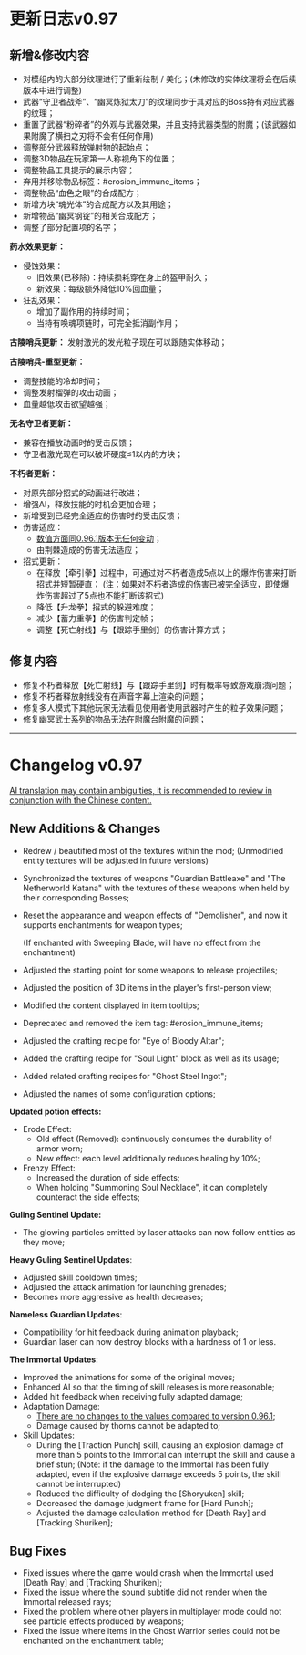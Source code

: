# 更新日志v0.97



## 新增&修改内容

- 对模组内的大部分纹理进行了重新绘制 / 美化；(未修改的实体纹理将会在后续版本中进行调整)
- 武器“守卫者战斧”、“幽冥炼狱太刀”的纹理同步于其对应的Boss持有对应武器的纹理；
- 重置了武器“粉碎者”的外观与武器效果，并且支持武器类型的附魔；(该武器如果附魔了横扫之刃将不会有任何作用)
- 调整部分武器释放弹射物的起始点；
- 调整3D物品在玩家第一人称视角下的位置；
- 调整物品工具提示的展示内容；
- 弃用并移除物品标签：#erosion_immune_items；
- 调整物品“血色之眼”的合成配方；
- 新增方块“魂光体”的合成配方以及其用途；
- 新增物品“幽冥钢锭”的相关合成配方；
- 调整了部分配置项的名字；

**药水效果更新：**

- 侵蚀效果：
  - 旧效果(已移除)：持续损耗穿在身上的盔甲耐久；
  - 新效果：每级额外降低10%回血量；
- 狂乱效果：
  - 增加了副作用的持续时间；
  - 当持有唤魂项链时，可完全抵消副作用；

**古陵哨兵更新：** 发射激光的发光粒子现在可以跟随实体移动；

**古陵哨兵-重型更新：**

- 调整技能的冷却时间；
- 调整发射榴弹的攻击动画；
- 血量越低攻击欲望越强；

**无名守卫者更新：**

- 兼容在播放动画时的受击反馈；
- 守卫者激光现在可以破坏硬度≤1以内的方块；


**不朽者更新：**

- 对原先部分招式的动画进行改进；
- 增强AI，释放技能的时机会更加合理；
- 新增受到已经完全适应的伤害时的受击反馈；
- 伤害适应：
  - <u>数值方面同0.96.1版本无任何变动</u>；
  - 由荆棘造成的伤害无法适应；
- 招式更新：
  - 在释放【牵引拳】过程中，可通过对不朽者造成5点以上的爆炸伤害来打断招式并短暂硬直；
    (注：如果对不朽者造成的伤害已被完全适应，即使爆炸伤害超过了5点也不能打断该招式)
  - 降低【升龙拳】招式的躲避难度；
  - 减少【蓄力重拳】的伤害判定帧；
  - 调整【死亡射线】与【跟踪手里剑】的伤害计算方式；

## 修复内容

- 修复不朽者释放【死亡射线】与【跟踪手里剑】时有概率导致游戏崩溃问题；
- 修复不朽者释放射线没有在声音字幕上渲染的问题；
- 修复多人模式下其他玩家无法看见使用者使用武器时产生的粒子效果问题；
- 修复幽冥武士系列的物品无法在附魔台附魔的问题；

------

# Changelog v0.97

<u>AI translation may contain ambiguities, it is recommended to review in conjunction with the Chinese content.</u>

## New Additions & Changes
- Redrew / beautified most of the textures within the mod; (Unmodified entity textures will be adjusted in future versions)

- Synchronized the textures of weapons "Guardian Battleaxe" and "The Netherworld Katana" with the textures of these weapons when held by their corresponding Bosses;

- Reset the appearance and weapon effects of "Demolisher", and now it supports enchantments for weapon types;

  (If enchanted with Sweeping Blade, will have no effect from the enchantment)

- Adjusted the starting point for some weapons to release projectiles;

- Adjusted the position of 3D items in the player's first-person view;

- Modified the content displayed in item tooltips;

- Deprecated and removed the item tag: #erosion_immune_items;

- Adjusted the crafting recipe for "Eye of Bloody Altar";

- Added the crafting recipe for "Soul Light" block as well as its usage;

- Added related crafting recipes for "Ghost Steel Ingot";

- Adjusted the names of some configuration options;

**Updated potion effects:**

- Erode Effect:
  - Old effect (Removed): continuously consumes the durability of armor worn;
  - New effect: each level additionally reduces healing by 10%;
- Frenzy Effect:
  - Increased the duration of side effects;
  - When holding "Summoning Soul Necklace", it can completely counteract the side effects;

**Guling Sentinel Update:** 

- The glowing particles emitted by laser attacks can now follow entities as they move;

**Heavy Guling Sentinel Updates**:
- Adjusted skill cooldown times;
- Adjusted the attack animation for launching grenades;
- Becomes more aggressive as health decreases;

**Nameless Guardian Updates**: 

- Compatibility for hit feedback during animation playback;
- Guardian laser can now destroy blocks with a hardness of 1 or less.

**The Immortal Updates**:
- Improved the animations for some of the original moves;
- Enhanced AI so that the timing of skill releases is more reasonable;
- Added hit feedback when receiving fully adapted damage;
- Adaptation Damage:
  - <u>There are no changes to the values compared to version 0.96.1</u>;
  - Damage caused by thorns cannot be adapted to;
- Skill Updates:
  - During the [Traction Punch] skill, causing an explosion damage of more than 5 points to the Immortal can interrupt the skill and cause a brief stun;
    (Note: if the damage to the Immortal has been fully adapted, even if the explosive damage exceeds 5 points, the skill cannot be interrupted)
  - Reduced the difficulty of dodging the [Shoryuken] skill;
  - Decreased the damage judgment frame for [Hard Punch];
  - Adjusted the damage calculation method for [Death Ray] and [Tracking Shuriken];

## Bug Fixes
- Fixed issues where the game would crash when the Immortal used [Death Ray] and [Tracking Shuriken]; 
- Fixed the issue where the sound subtitle did not render when the Immortal released rays;
- Fixed the problem where other players in multiplayer mode could not see particle effects produced by weapons;
- Fixed the issue where items in the Ghost Warrior series could not be enchanted on the enchantment table;